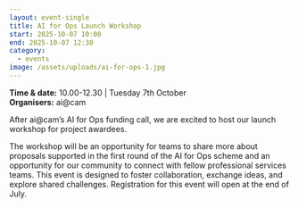 ```yaml
---
layout: event-single
title: AI for Ops Launch Workshop
start: 2025-10-07 10:00
end: 2025-10-07 12:30
category:
  - events
image: /assets/uploads/ai-for-ops-1.jpg
---
```

**Time & date:** 10.00-12.30 | Tuesday 7th October \
**Organisers:** ai@cam

After ai@cam’s AI for Ops funding call, we are excited to host our launch workshop for project awardees. 

The workshop will be an opportunity for teams to share more about proposals supported in the first round of the AI for Ops scheme and an opportunity for our community to connect with fellow professional services teams. This event is designed to foster collaboration, exchange ideas, and explore shared challenges. Registration for this event will open at the end of July.